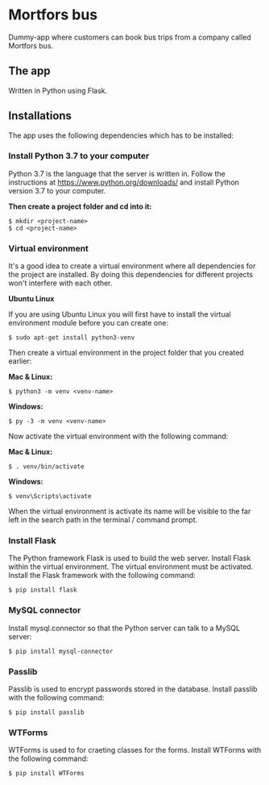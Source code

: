 # Mortfors bus

Dummy-app where customers can book bus trips from a company called Mortfors bus.

## The app

Written in Python using Flask.

## Installations

The app uses the following dependencies which has to be installed:

### Install Python 3.7 to your computer
Python 3.7 is the language that the server is written in. Follow the instructions at https://www.python.org/downloads/ and install Python version 3.7 to your computer.

**Then create a project folder and cd into it:**

```
$ mkdir <project-name>
$ cd <project-name>
```

### Virtual environment
It's a good idea to create a virtual environment where all dependencies for the project are installed. By doing this dependencies for different projects won't interfere with each other.

**Ubuntu Linux**

If you are using Ubuntu Linux you will first have to install the virtual environment module before you can create one:

```
$ sudo apt-get install python3-venv
```

Then create a virtual environment in the project folder that you created earlier:

**Mac & Linux:**
```
$ python3 -m venv <venv-name>
```

**Windows:**
```
$ py -3 -m venv <venv-name>
```

Now activate the virtual environment with the following command:

**Mac & Linux:**
```
$ . venv/bin/activate
```

**Windows:**
```
$ venv\Scripts\activate
```

When the virtual environment is activate its name will be visible to the far left in the search path in the terminal / command prompt.

### Install Flask
The Python framework Flask is used to build the web server. Install Flask within the virtual environment. The virtual environment must be activated.
Install the Flask framework with the following command:

```
$ pip install flask
```

### MySQL connector

Install mysql.connector so that the Python server can talk to a MySQL server:

```
$ pip install mysql-connector
```

### Passlib

Passlib is used to encrypt passwords stored in the database. Install passlib with the following command:

```
$ pip install passlib
```

### WTForms

WTForms is used to for craeting classes for the forms. Install WTForms with the following command:

```
$ pip install WTForms
```
